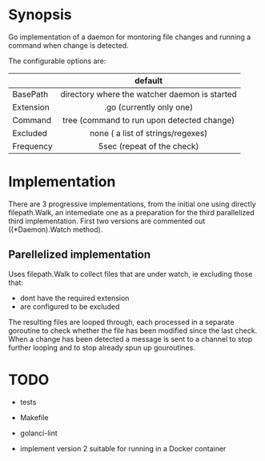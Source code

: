 # Synopsis

Go implementation of a daemon for montoring file changes and running a command when change is detected.

The configurable options are:

|                |                  default                          |
-----------------|:-------------------------------------------------:|
|  BasePath      |     directory where the watcher daemon is started |
|  Extension     |     .go (currently only one)                      |
|  Command       |     tree (command to run upon detected change)    |
|  Excluded      |     none ( a list of strings/regexes)             |
|  Frequency     |     5sec (repeat of the check)                    |

# Implementation

There are 3 progressive implementations, from the initial one using directly filepath.Walk,
an intemediate one as a preparation for the third parallelized third implementation. First two
versions are commented out ((*Daemon).Watch method).

## Parellelized implementation

Uses filepath.Walk to collect files that are under watch, ie excluding those that:
  * dont have the required extension
  * are configured to be excluded

The resulting files are looped through, each processed in a separate goroutine to check whether the file
has been modified since the last check. When a change has been detected a message is sent to a channel to
stop further looping and to stop already spun up gouroutines.

# TODO

* tests
* Makefile
* golanci-lint

* implement version 2 suitable for running in a Docker container
